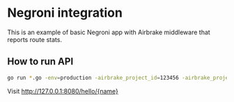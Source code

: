 # Negroni integration

This is an example of basic Negroni app with Airbrake middleware that reports route stats.

## How to run API

```sh
go run *.go -env=production -airbrake_project_id=123456 -airbrake_project_key=FIXME
```

Visit <http://127.0.0.1:8080/hello/{name}>
